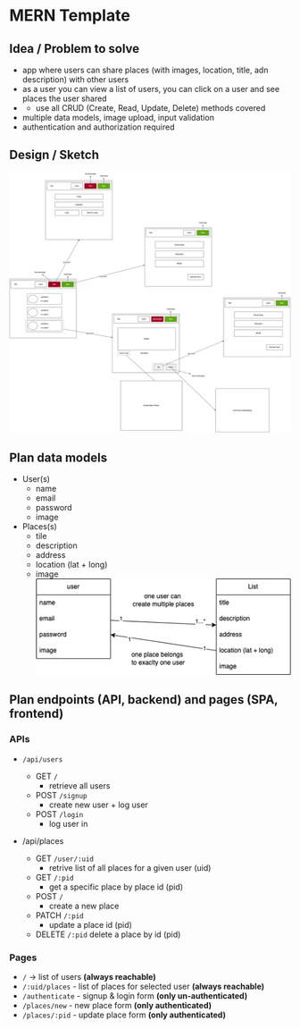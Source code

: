 # MERN Template

## Idea / Problem to solve
- app where users can share places (with images, location, title, adn description) with other users
- as a user you can view a list of users, you can click on a user and see places the user shared
- - use all CRUD (Create, Read, Update, Delete) methods covered
- multiple data models, image upload, input validation
- authentication and authorization required

## Design / Sketch
![](./wiki/design.png)

## Plan data models
- User(s)
  - name
  - email
  - password
  - image
- Places(s)
  - tile
  - description
  - address
  - location (lat + long)
  - image
![](./wiki/data-model.png)

## Plan endpoints (API, backend) and pages (SPA, frontend)

### APIs
- `/api/users`
  - GET `/`
    - retrieve all users
  - POST `/signup`
    - create new user + log user
  - POST `/login`
    - log user in

- /api/places
  - GET `/user/:uid`
    - retrive list of all places for a given user (uid)
  - GET `/:pid`
    - get a specific place by place id (pid)
  - POST `/`
    - create a new place
  - PATCH `/:pid `
    - update a place id (pid)
  - DELETE `/:pid`
    delete a place by id (pid)

### Pages
- `/` -> list of users **(always reachable)**
- `/:uid/places` - list of places for selected user **(always reachable)**
- `/authenticate` - signup & login form **(only un-authenticated)**
- `/places/new` - new place form **(only authenticated)**
- `/places/:pid` - update place form **(only authenticated)**